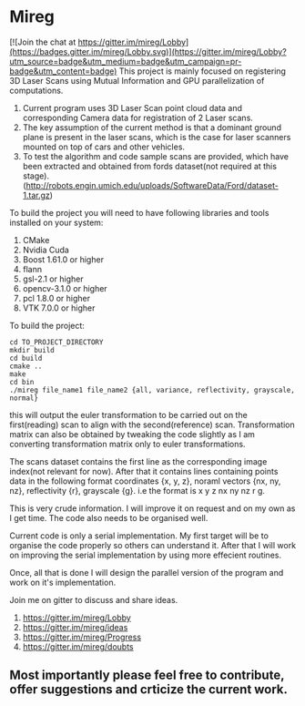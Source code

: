 # Mireg

[![Join the chat at https://gitter.im/mireg/Lobby](https://badges.gitter.im/mireg/Lobby.svg)](https://gitter.im/mireg/Lobby?utm_source=badge&utm_medium=badge&utm_campaign=pr-badge&utm_content=badge)
This project is mainly focused on registering 3D Laser Scans using Mutual Information and GPU parallelization of computations.

1. Current program uses 3D Laser Scan point cloud data and corresponding Camera data for registration of 2 Laser scans.
2. The key assumption of the current method is that a dominant ground plane is present in the laser scans, which is the case for laser scanners mounted on top of cars and other vehicles.
3. To test the algorithm and code sample scans are provided, which have been extracted and obtained from fords dataset(not required at this stage).(http://robots.engin.umich.edu/uploads/SoftwareData/Ford/dataset-1.tar.gz)


To build the project you will need to have following libraries and tools installed on your system:

1. CMake
2. Nvidia Cuda
3. Boost 1.61.0 or higher
4. flann
5. gsl-2.1 or higher
6. opencv-3.1.0 or higher
7. pcl 1.8.0 or higher
8. VTK 7.0.0 or higher

To build the project:

    cd TO_PROJECT_DIRECTORY
    mkdir build
    cd build
    cmake ..
    make
    cd bin
    ./mireg file_name1 file_name2 {all, variance, reflectivity, grayscale, normal}

this will output the euler transformation to be carried out on the first(reading) scan to align with the second(reference) scan. Transformation matrix can also be obtained by tweaking the code slightly as I am converting transformation matrix only to euler transformations.

The scans dataset contains the first line as the corresponding image index(not relevant for now). After that it contains lines containing points data in the following format coordinates {x, y, z}, noraml vectors {nx, ny, nz}, reflectivity {r}, grayscale {g}. i.e the format is x y z nx ny nz r g.

This is very crude information. I will improve it on request and on my own as I get time. The code also needs to be organised well.

Current code is only a serial implementation. My first target will be to organise the code properly so others can understand it. After that I will work on improving the serial implementation by using more effecient routines.

Once, all that is done I will design the parallel version of the program and work on it's implementation.

Join me on gitter to discuss and share ideas.

1. https://gitter.im/mireg/Lobby
2. https://gitter.im/mireg/ideas
3. https://gitter.im/mireg/Progress
4. https://gitter.im/mireg/doubts

## Most importantly please feel free to contribute, offer suggestions and crticize the current work.
